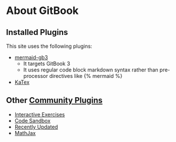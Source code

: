 # About GitBook

## Installed Plugins

This site uses the following plugins:

- [mermaid-gb3](https://plugins.gitbook.com/plugin/mermaid-gb3)
  - It targets GitBook 3
  - It uses regular code block markdown syntax rather than pre-processor directives like {&percnt; mermaid &percnt;}
- [KaTex](https://plugins.gitbook.com/plugin/katex)


## Other [Community Plugins](https://plugins.gitbook.com/)

* [Interactive Exercises](https://plugins.gitbook.com/plugin/exercises)
* [Code Sandbox](https://plugins.gitbook.com/plugin/codesandbox)
* [Recently Updated](https://plugins.gitbook.com/plugin/recently-updated)
* [MathJax](https://plugins.gitbook.com/plugin/mathjax)